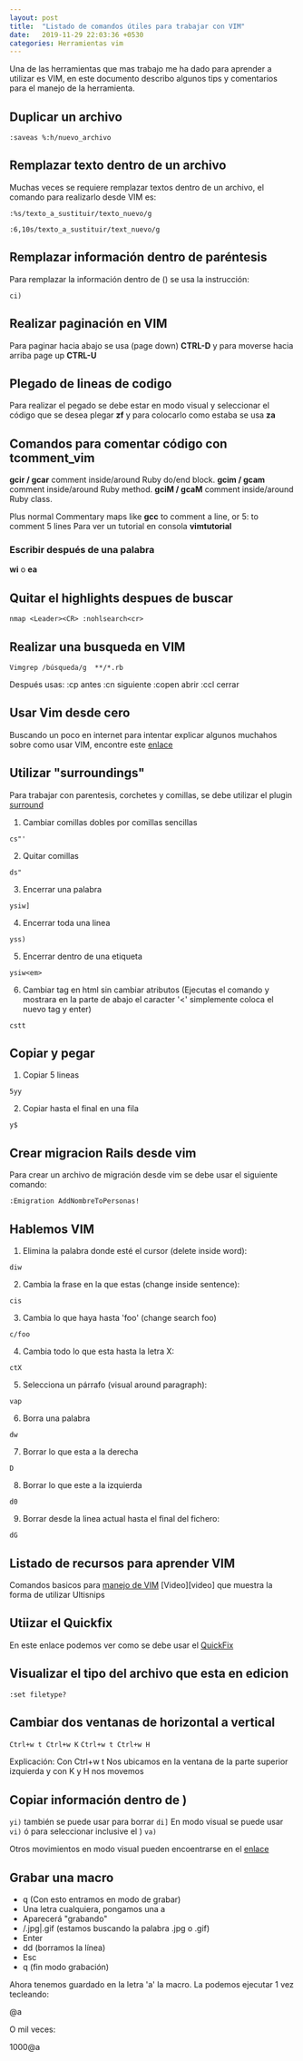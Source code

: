 ```yaml
---
layout: post
title:  "Listado de comandos útiles para trabajar con VIM"
date:   2019-11-29 22:03:36 +0530
categories: Herramientas vim
---
```

Una de las herramientas que mas trabajo me ha dado para aprender a utilizar es VIM, en este documento describo algunos tips y comentarios para el manejo de la herramienta.

## Duplicar un archivo

```shell
:saveas %:h/nuevo_archivo
```

## Remplazar texto dentro de un archivo

Muchas veces se requiere remplazar textos dentro de un archivo, el comando para realizarlo desde VIM es:

```shell
:%s/texto_a_sustituir/texto_nuevo/g

:6,10s/texto_a_sustituir/text_nuevo/g
```

## Remplazar información dentro de paréntesis

Para remplazar la información dentro de () se usa la instrucción:


```shell
ci)
```
## Realizar paginación en VIM

Para paginar hacia abajo se usa (page down) **CTRL-D** y para moverse hacia arriba page up **CTRL-U**

## Plegado de lineas de codigo

Para realizar el pegado se debe estar en modo visual y seleccionar el código que se desea plegar **zf** y para colocarlo como estaba se usa **za**

## Comandos para comentar código con tcomment_vim

**gcir / gcar** comment inside/around Ruby do/end block. **gcim / gcam** comment inside/around Ruby method. **gciM / gcaM** comment inside/around Ruby class.

Plus normal Commentary maps like **gcc** to comment a line, or 5: to comment 5 lines
Para ver un tutorial en consola **vimtutorial**

### Escribir después de una palabra

**wi** o **ea**

## Quitar el highlights despues de buscar

```shell
nmap <Leader><CR> :nohlsearch<cr>
```
## Realizar una busqueda en VIM


```shell
Vimgrep /búsqueda/g  **/*.rb
```

Después usas: :cp antes :cn siguiente :copen abrir :ccl cerrar

## Usar Vim desde cero

Buscando un poco en internet para intentar explicar algunos muchahos sobre como usar VIM, encontre este [enlace][introduccion]

## Utilizar "surroundings"

Para trabajar con parentesis, corchetes y comillas, se debe utilizar el plugin [surround]

1. Cambiar comillas dobles por comillas sencillas
```shell
cs"'
```
2. Quitar comillas
```shell
ds"
```
3. Encerrar una palabra
```shell
ysiw]
```
4. Encerrar toda una linea
```shell
yss)
```
5. Encerrar dentro de una etiqueta
```shell
ysiw<em>
```
6. Cambiar tag en html sin cambiar atributos (Ejecutas el comando y mostrara en la parte de abajo el caracter '<' simplemente coloca el nuevo tag y enter)
```shell
cstt
```

## Copiar y pegar

1. Copiar 5 lineas
```shell
5yy
```
2. Copiar hasta el final en una fila
```shell
y$
```

## Crear migracion Rails desde vim

Para crear un archivo de migración desde vim se debe usar el siguiente comando:
```shell
:Emigration AddNombreToPersonas!
```

## Hablemos VIM

1. Elimina la palabra donde esté el cursor (delete inside word):
```shell
diw
```
2. Cambia la frase en la que estas (change inside sentence):
```shell
cis
```
3. Cambia lo que haya hasta 'foo' (change search foo)
```shell
c/foo
```
4. Cambia todo lo que esta hasta la letra X:
```shell
ctX
```
5. Selecciona un párrafo (visual around paragraph):
```shell
vap
```
6. Borra una palabra
```shell
dw
```
7. Borrar lo que esta a la derecha
```shell
D
```
8. Borrar lo que este a la izquierda
```shell
d0
```
9. Borrar desde la linea actual hasta el final del fichero:
```shell
dG
```

## Listado de recursos para aprender VIM

Comandos basicos para [manejo de VIM][comandos] 
[Video][video] que muestra la forma de utilizar Ultisnips

## Utiizar el Quickfix

En este enlace podemos ver como se debe usar el [QuickFix][quickfix]

## Visualizar el tipo del archivo que esta en edicion

`:set filetype?`

## Cambiar dos ventanas de horizontal a vertical

`Ctrl+w t Ctrl+w K`
`Ctrl+w t Ctrl+w H`

Explicación: Con Ctrl+w t Nos ubicamos en la ventana de la parte superior izquierda y con K y H nos movemos

## Copiar información dentro de )

```yi)``` también se puede usar para borrar ```di]```
En modo visual se puede usar ```vi)``` ó para seleccionar inclusive el ) ```va)```

Otros movimientos en modo visual pueden encoentrarse en el [enlace][enlace]

## Grabar una macro
- q (Con esto entramos en modo de grabar)
- Una letra cualquiera, pongamos una a
- Aparecerá "grabando"
- /\.jpg\|\.gif  (estamos buscando la palabra .jpg o .gif)
- Enter
- dd (borramos la línea)
- Esc
- q (fin modo grabación)

Ahora tenemos guardado en la letra 'a' la macro. La podemos ejecutar 1 vez tecleando:

@a

O mil veces:

1000@a

[introduccion]: https://hipertextual.com/archivo/2014/09/como-usar-vim-1-introduccion-a-vim/
[surround]: https://github.com/tpope/vim-surround
[comandos]: https://vim.rtorr.com/lang/es_es
[vieo]: http://vimcasts.org/episodes/meet-ultisnips/
[quickfix]: https://stackoverflow.com/questions/1747091/how-do-you-use-vims-quickfix-feature
[enlace]: http://vimdoc.sourceforge.net/htmldoc/motion.html#object-select
